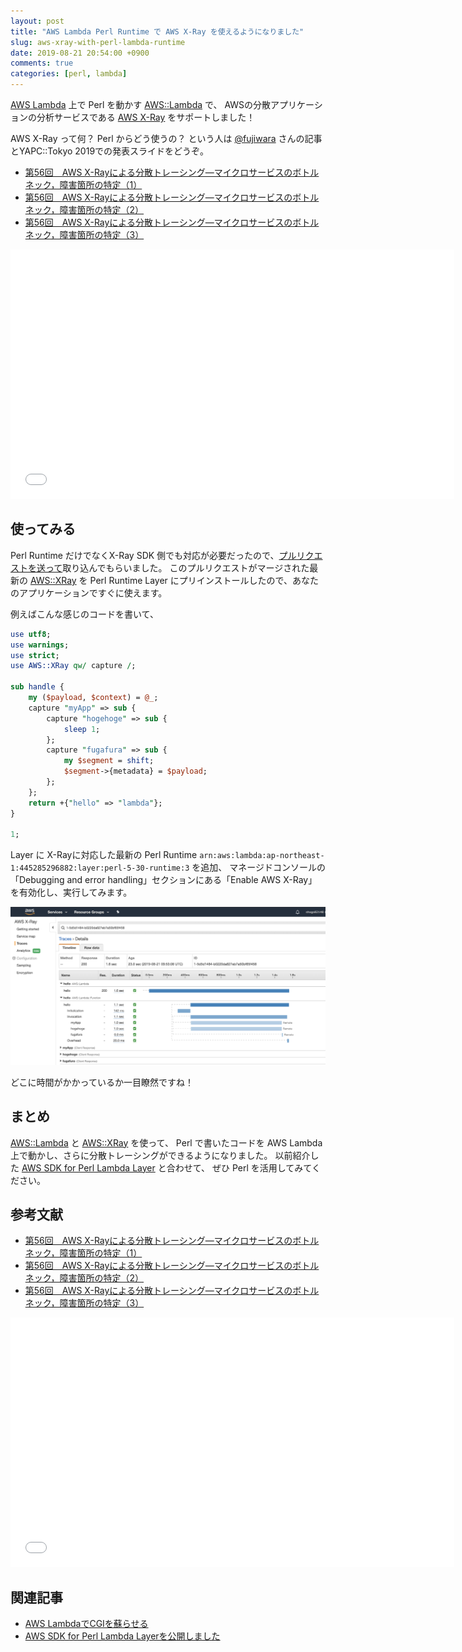 ```yaml
---
layout: post
title: "AWS Lambda Perl Runtime で AWS X-Ray を使えるようになりました"
slug: aws-xray-with-perl-lambda-runtime
date: 2019-08-21 20:54:00 +0900
comments: true
categories: [perl, lambda]
---
```


[AWS Lambda](https://aws.amazon.com/jp/lambda/) 上で Perl を動かす [AWS::Lambda](https://metacpan.org/release/AWS-Lambda) で、
AWSの分散アプリケーションの分析サービスである [AWS X-Ray](https://aws.amazon.com/jp/xray/) をサポートしました！

AWS X-Ray って何？ Perl からどう使うの？ という人は [@fujiwara](https://twitter.com/fujiwara) さんの記事とYAPC::Tokyo 2019での発表スライドをどうぞ。

- [第56回　AWS X-Rayによる分散トレーシング―マイクロサービスのボトルネック，障害箇所の特定（1）](http://gihyo.jp/dev/serial/01/perl-hackers-hub/005601)
- [第56回　AWS X-Rayによる分散トレーシング―マイクロサービスのボトルネック，障害箇所の特定（2）](http://gihyo.jp/dev/serial/01/perl-hackers-hub/005602)
- [第56回　AWS X-Rayによる分散トレーシング―マイクロサービスのボトルネック，障害箇所の特定（3）](http://gihyo.jp/dev/serial/01/perl-hackers-hub/005603)

<iframe id="talk_frame_487289" src="//speakerdeck.com/player/274e528925974baebbc6e374a5f90c86" width="710" height="399" style="border:0; padding:0; margin:0; background:transparent;" frameborder="0" allowtransparency="true" allowfullscreen="allowfullscreen" mozallowfullscreen="true" webkitallowfullscreen="true"></iframe>


## 使ってみる

Perl Runtime だけでなくX-Ray SDK 側でも対応が必要だったので、[プルリクエストを送って](https://github.com/fujiwara/AWS-XRay/pull/10)取り込んでもらいました。
このプルリクエストがマージされた最新の [AWS::XRay](https://metacpan.org/pod/AWS::XRay) を Perl Runtime Layer にプリインストールしたので、あなたのアプリケーションですぐに使えます。

例えばこんな感じのコードを書いて、

```perl
use utf8;
use warnings;
use strict;
use AWS::XRay qw/ capture /;

sub handle {
    my ($payload, $context) = @_;
    capture "myApp" => sub {
        capture "hogehoge" => sub {
            sleep 1;
        };
        capture "fugafura" => sub {
            my $segment = shift;
            $segment->{metadata} = $payload;
        };
    };
    return +{"hello" => "lambda"};
}

1;
```

Layer に X-Rayに対応した最新の Perl Runtime `arn:aws:lambda:ap-northeast-1:445285296882:layer:perl-5-30-runtime:3` を追加、
マネージドコンソールの「Debugging and error handling」セクションにある「Enable AWS X-Ray」を有効化し、実行してみます。

![トレース結果](/images/2019-08-21-aws-xray-with-perl-lambda-runtime.png)

どこに時間がかかっているか一目瞭然ですね！

## まとめ

[AWS::Lambda](https://metacpan.org/release/AWS-Lambda) と [AWS::XRay](https://metacpan.org/pod/AWS::XRay) を使って、
Perl で書いたコードを AWS Lambda 上で動かし、さらに分散トレーシングができるようになりました。
以前紹介した [AWS SDK for Perl Lambda Layer](https://shogo82148.github.io/blog/2019/07/16/aws-lambda-paws-layer/) と合わせて、
ぜひ Perl を活用してみてください。
 

## 参考文献

- [第56回　AWS X-Rayによる分散トレーシング―マイクロサービスのボトルネック，障害箇所の特定（1）](http://gihyo.jp/dev/serial/01/perl-hackers-hub/005601)
- [第56回　AWS X-Rayによる分散トレーシング―マイクロサービスのボトルネック，障害箇所の特定（2）](http://gihyo.jp/dev/serial/01/perl-hackers-hub/005602)
- [第56回　AWS X-Rayによる分散トレーシング―マイクロサービスのボトルネック，障害箇所の特定（3）](http://gihyo.jp/dev/serial/01/perl-hackers-hub/005603)

<iframe id="talk_frame_487289" src="//speakerdeck.com/player/274e528925974baebbc6e374a5f90c86" width="710" height="399" style="border:0; padding:0; margin:0; background:transparent;" frameborder="0" allowtransparency="true" allowfullscreen="allowfullscreen" mozallowfullscreen="true" webkitallowfullscreen="true"></iframe>

## 関連記事

- [AWS LambdaでCGIを蘇らせる](https://shogo82148.github.io/blog/2018/12/16/run-cgi-in-aws-lambda/)
- [AWS SDK for Perl Lambda Layerを公開しました](https://shogo82148.github.io/blog/2019/07/16/aws-lambda-paws-layer/)
